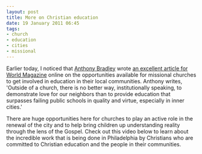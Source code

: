```yaml
---
layout: post
title: More on Christian education
date: 19 January 2011 06:45
tags:
- church
- education
- cities
- missional
---
```

Earlier today, I noticed that [Anthony Bradley](http://www.dranthonybradley.com/) wrote [an excellent article for World Magazine](http://online.worldmag.com/2011/01/19/a-missional-approach-to-education/) online on the opportunities available for missional churches to get involved in education in their local communities. Anthony writes, 'Outside of a church, there is no better way, institutionally speaking, to demonstrate love for our neighbors than to provide education that surpasses failing public schools in quality and virtue, especially in inner cities.'

There are huge opportunities here for churches to play an active role in the renewal of the city and to help bring children up understanding reality through the lens of the Gospel. Check out this video below to learn about the incredible work that is being done in Philadelphia by Christians who are committed to Christian education and the people in their communities.
<script type="text/javascript" src="http://www.godtube.com/embed/source/01fmjnnu.js?w=640&h=360&ap=false&sl=false&title=false"></script>
